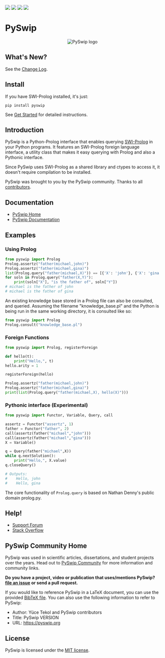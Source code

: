 <a href="https://pypi.python.org/pypi/pyswip"><img src="https://img.shields.io/pypi/v/pyswip.svg?maxAge=2592&updated=2"></a>
<img src="https://img.shields.io/github/actions/workflow/status/yuce/pyswip/tests.yaml">
<a href="https://coveralls.io/github/yuce/pyswip"><img src="https://coveralls.io/repos/github/yuce/pyswip/badge.svg?branch=master"></a>
<a href="https://pyswip.readthedocs.io/en/latest/"><img src="https://readthedocs.org/projects/pyswip/badge/?version=latest"></a>


# PySwip

<div align="center">
    <img src="https://pyswip.org/images/pyswip_logo_sm_256colors.gif" alt="PySwip logo">
</div>

## What's New?

See the [Change Log](https://pyswip.org/change-log.html).

## Install

If you have SWI-Prolog installed, it's just:
```
pip install pyswip
```

See [Get Started](https://pyswip.readthedocs.io/en/latest/get_started.html) for detailed instructions.

## Introduction

PySwip is a Python-Prolog interface that enables querying [SWI-Prolog](https://www.swi-prolog.org) in your Python programs.
It features an SWI-Prolog foreign language interface, a utility class that makes it easy querying with Prolog and also a Pythonic interface.

Since PySwip uses SWI-Prolog as a shared library and ctypes to access it, it doesn't require compilation to be installed.

PySwip was brought to you by the PySwip community.
Thanks to all [contributors](CONTRIBUTORS.txt).

## Documentation

* [PySwip Home](https://pyswip.org)
* [PySwip Documentation](https://pyswip.readthedocs.io/en/latest/)

## Examples

### Using Prolog

```python
from pyswip import Prolog
Prolog.assertz("father(michael,john)")
Prolog.assertz("father(michael,gina)")
list(Prolog.query("father(michael,X)")) == [{'X': 'john'}, {'X': 'gina'}]
for soln in Prolog.query("father(X,Y)"):
    print(soln["X"], "is the father of", soln["Y"])
# michael is the father of john
# michael is the father of gina
```

An existing knowledge base stored in a Prolog file can also be consulted, and queried.
Assuming the filename "knowledge_base.pl" and the Python is being run in the same working directory, it is consulted like so:

```python
from pyswip import Prolog
Prolog.consult("knowledge_base.pl")
```

### Foreign Functions

```python
from pyswip import Prolog, registerForeign

def hello(t):
    print("Hello,", t)
hello.arity = 1

registerForeign(hello)

Prolog.assertz("father(michael,john)")
Prolog.assertz("father(michael,gina)")
print(list(Prolog.query("father(michael,X), hello(X)")))
```

### Pythonic interface (Experimental)

```python
from pyswip import Functor, Variable, Query, call

assertz = Functor("assertz", 1)
father = Functor("father", 2)
call(assertz(father("michael","john")))
call(assertz(father("michael","gina")))
X = Variable()

q = Query(father("michael",X))
while q.nextSolution():
    print("Hello,", X.value)
q.closeQuery()

# Outputs:
#    Hello, john
#    Hello, gina
```

The core functionality of `Prolog.query` is based on Nathan Denny's public domain prolog.py.

## Help!

* [Support Forum](https://groups.google.com/forum/#!forum/pyswip)
* [Stack Overflow](https://stackoverflow.com/search?q=pyswip)

## PySwip Community Home

PySwip was used in scientific articles, dissertations, and student projects over the years.
Head out to [PySwip Community](https://pyswip.org/community.html) for more information and community links.

**Do you have a project, video or publication that uses/mentions PySwip?**
**[file an issue](https://github.com/yuce/pyswip/issues/new?title=Powered%20by%20PySwip) or send a pull request.**

If you would like to reference PySwip in a LaTeX document, you can use the provided [BibTeX file](https://pyswip.org/pyswip.bibtex).
You can also use the following information to refer to PySwip:
* Author: Yüce Tekol and PySwip contributors
* Title: PySwip VERSION
* URL: https://pyswip.org

## License

PySwip is licensed under the [MIT license](LICENSE).
